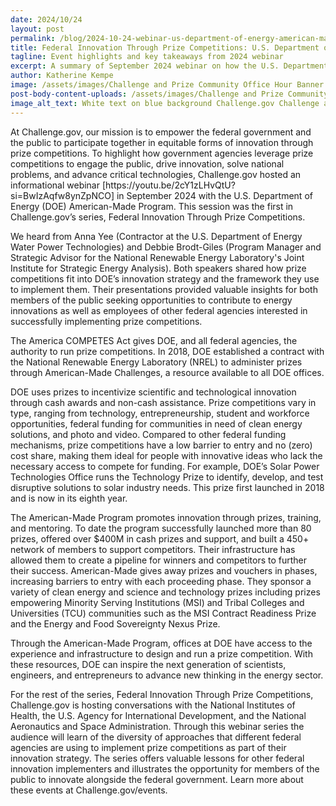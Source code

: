 ```yaml
---
date: 2024/10/24
layout: post
permalink: /blog/2024-10-24-webinar-us-department-of-energy-american-made-program/
title: Federal Innovation Through Prize Competitions: U.S. Department of Energy’s American-Made Program
tagline: Event highlights and key takeaways from 2024 webinar
excerpt: A summary of September 2024 webinar on how the U.S. Department of Energy is using prize competitions to drive innovation and solve problems.
author: Katherine Kempe
image: /assets/images/Challenge and Prize Community Office Hour Banner v2.png
post-body-content-uploads: /assets/images/Challenge and Prize Community Office Hour Banner v2.png
image_alt_text: White text on blue background Challenge.gov Challenge and Prize Community Office Hours Learn. Share. Connect.
---
```

<p>At Challenge.gov, our mission is to empower the federal government and the public to participate together in equitable forms of innovation through prize competitions. To highlight how government agencies leverage prize competitions to engage the public, drive innovation, solve national problems, and advance critical technologies, Challenge.gov hosted an informational webinar [https://youtu.be/2cY1zLHvQtU?si=BwIzAqfw8ynZpNCO] in September 2024 with the U.S. Department of Energy (DOE) American-Made Program. This session was the first in Challenge.gov’s series, Federal Innovation Through Prize Competitions. </p>
<p>We heard from Anna Yee (Contractor at the U.S. Department of Energy Water Power Technologies) and Debbie Brodt-Giles (Program Manager and Strategic Advisor for the National Renewable Energy Laboratory's Joint Institute for Strategic Energy Analysis). Both speakers shared how prize competitions fit into DOE’s innovation strategy and the framework they use to implement them. Their presentations provided valuable insights for both members of the public seeking opportunities to contribute to energy innovations as well as employees of other federal agencies interested in successfully implementing prize competitions.</p> 
<p>The America COMPETES Act gives DOE, and all federal agencies, the authority to run prize competitions. In 2018, DOE established a contract with the National Renewable Energy Laboratory (NREL) to administer prizes through American-Made Challenges, a resource available to all DOE offices. </p>
<p>DOE uses prizes to incentivize scientific and technological innovation through cash awards and non-cash assistance. Prize competitions vary in type, ranging from technology, entrepreneurship, student and workforce opportunities, federal funding for communities in need of clean energy solutions, and photo and video. Compared to other federal funding mechanisms, prize competitions have a low barrier to entry and no (zero) cost share, making them ideal for people with innovative ideas who lack the necessary access to compete for funding. For example, DOE’s Solar Power Technologies Office runs the Technology Prize to identify, develop, and test disruptive solutions to solar industry needs. This prize first launched in 2018 and is now in its eighth year. </p>

<p>The American-Made Program promotes innovation through prizes, training, and mentoring. To date the program successfully launched more than 80 prizes, offered over $400M in cash prizes and support, and built a 450+ network of members to support competitors. Their infrastructure has allowed them to create a pipeline for winners and competitors to further their success. American-Made gives away prizes and vouchers in phases, increasing barriers to entry with each proceeding phase. They sponsor a variety of clean energy and science and technology prizes including prizes empowering Minority Serving Institutions (MSI) and Tribal Colleges and Universities (TCU) communities such as the MSI Contract Readiness Prize and the Energy and Food Sovereignty Nexus Prize.</p> 

<p>Through the American-Made Program, offices at DOE have access to the experience and infrastructure to design and run a prize competition. With these resources, DOE can inspire the next generation of scientists, engineers, and entrepreneurs to advance new thinking in the energy sector.</p>

<p>For the rest of the series, Federal Innovation Through Prize Competitions, Challenge.gov is hosting conversations with the National Institutes of Health, the U.S. Agency for International Development, and the National Aeronautics and Space Administration. Through this webinar series the audience will learn of the diversity of approaches that different federal agencies are using to implement prize competitions as part of their innovation strategy. The series offers valuable lessons for other federal innovation implementers and illustrates the opportunity for members of the public to innovate alongside the federal government. Learn more about these events at Challenge.gov/events.</p>

